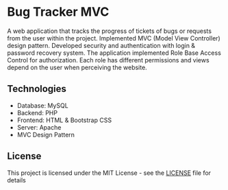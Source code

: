 # Bug Tracker MVC

A web application that tracks the progress of tickets of bugs or requests from the user within the project. Implemented MVC (Model View Controller) design pattern. Developed security and authentication with login & password recovery system. The application implemented Role Base Access Control for authorization. Each role has different permissions and views depend on the user when perceiving the website.

## Technologies

-  Database: MySQL
-  Backend: PHP
-  Frontend: HTML & Bootstrap CSS
-  Server: Apache
-  MVC Design Pattern

## License

This project is licensed under the MIT License - see the [LICENSE](LICENSE) file for details
